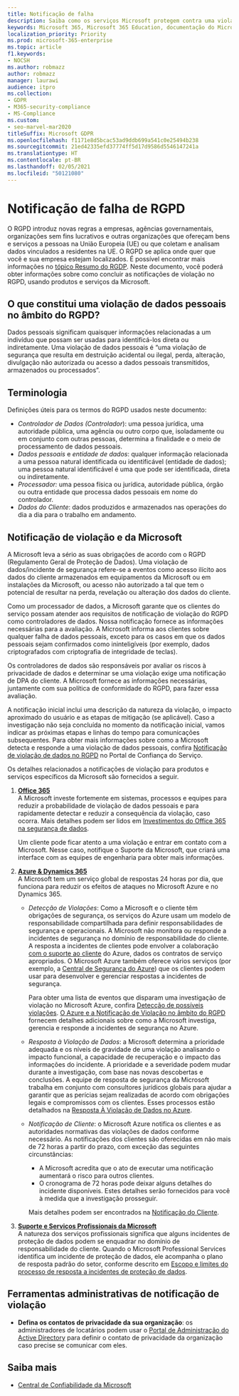 ```yaml
---
title: Notificação de falha
description: Saiba como os serviços Microsoft protegem contra uma violação de dados pessoais e como a Microsoft responderá e notificará você se ocorrer uma falha.
keywords: Microsoft 365, Microsoft 365 Education, documentação do Microsoft 365, RGPD
localization_priority: Priority
ms.prod: microsoft-365-enterprise
ms.topic: article
f1.keywords:
- NOCSH
ms.author: robmazz
author: robmazz
manager: laurawi
audience: itpro
ms.collection:
- GDPR
- M365-security-compliance
- MS-Compliance
ms.custom:
- seo-marvel-mar2020
titleSuffix: Microsoft GDPR
ms.openlocfilehash: f1171e8d5bcac53ad9ddb699a541c0e25494b238
ms.sourcegitcommit: 21ed42335efd37774ff5d17d9586d5546147241a
ms.translationtype: HT
ms.contentlocale: pt-BR
ms.lasthandoff: 02/05/2021
ms.locfileid: "50121080"
---
```

# <a name="gdpr-breach-notification"></a>Notificação de falha de RGPD

O RGPD introduz novas regras a empresas, agências governamentais, organizações sem fins lucrativos e outras organizações que ofereçam bens e serviços a pessoas na União Europeia (UE) ou que coletam e analisam dados vinculados a residentes na UE. O RGPD se aplica onde quer que você e sua empresa estejam localizados. É possível encontrar mais informações no [tópico Resumo do RGDP](gdpr.md). Neste documento, você poderá obter informações sobre como concluir as notificações de violação no RGPD, usando produtos e serviços da Microsoft.

## <a name="what-constitute-a-breach-of-personal-data-under-the-gdpr"></a>O que constitui uma violação de dados pessoais no âmbito do RGPD?

Dados pessoais significam quaisquer informações relacionadas a um indivíduo que possam ser usadas para identificá-los direta ou indiretamente. Uma violação de dados pessoais é “uma violação de segurança que resulta em destruição acidental ou ilegal, perda, alteração, divulgação não autorizada ou acesso a dados pessoais transmitidos, armazenados ou processados”.

## <a name="terminology"></a>Terminologia

Definições úteis para os termos do RGPD usados neste documento:

- *Controlador de Dados (Controlador*): uma pessoa jurídica, uma autoridade pública, uma agência ou outro corpo que, isoladamente ou em conjunto com outras pessoas, determina a finalidade e o meio de processamento de dados pessoais.  
- *Dados pessoais* e *entidade de dados*: qualquer informação relacionada a uma pessoa natural identificada ou identificável (entidade de dados); uma pessoa natural identificável é uma que pode ser identificada, direta ou indiretamente.  
- *Processador:* uma pessoa física ou jurídica, autoridade pública, órgão ou outra entidade que processa dados pessoais em nome do controlador.  
- *Dados do Cliente*: dados produzidos e armazenados nas operações do dia a dia para o trabalho em andamento.

## <a name="microsoft-and-breach-notification"></a>Notificação de violação e da Microsoft

A Microsoft leva a sério as suas obrigações de acordo com o RGPD (Regulamento Geral de Proteção de Dados). Uma violação de dados/incidente de segurança refere-se a eventos como acesso ilícito aos dados do cliente armazenados em equipamentos da Microsoft ou em instalações da Microsoft, ou acesso não autorizado a tal que tem o potencial de resultar na perda, revelação ou alteração dos dados do cliente.

Como um processador de dados, a Microsoft garante que os clientes do serviço possam atender aos requisitos de notificação de violação do RGPD como controladores de dados. Nossa notificação fornece as informações necessárias para a avaliação. A Microsoft informa aos clientes sobre qualquer falha de dados pessoais, exceto para os casos em que os dados pessoais sejam confirmados como ininteligíveis (por exemplo, dados criptografados com criptografia de integridade de teclas).

Os controladores de dados são responsáveis por avaliar os riscos à privacidade de dados e determinar se uma violação exige uma notificação de DPA do cliente. A Microsoft fornece as informações necessárias, juntamente com sua política de conformidade do RGPD, para fazer essa avaliação.

A notificação inicial inclui uma descrição da natureza da violação, o impacto aproximado do usuário e as etapas de mitigação (se aplicável). Caso a investigação não seja concluída no momento da notificação inicial, vamos indicar as próximas etapas e linhas do tempo para comunicações subsequentes. Para obter mais informações sobre como a Microsoft detecta e responde a uma violação de dados pessoais, confira [Notificação de violação de dados no RGPD](https://servicetrust.microsoft.com/ViewPage/GDPRBreach) no Portal de Confiança do Serviço.

Os detalhes relacionados a notificações de violação para produtos e serviços específicos da Microsoft são fornecidos a seguir.
  
1. **[Office 365](gdpr-breach-Office365.md)**  
    A Microsoft investe fortemente em sistemas, processos e equipes para reduzir a probabilidade de violação de dados pessoais e para rapidamente detectar e reduzir a consequência da violação, caso ocorra. Mais detalhes podem ser lidos em [Investimentos do Office 365 na segurança de dados](/microsoft-365/compliance/gdpr-breach-office365#office-365-investments-in-data-security).

    Um cliente pode ficar atento a uma violação e entrar em contato com a Microsoft. Nesse caso, notifique o Suporte da Microsoft, que criará uma interface com as equipes de engenharia para obter mais informações.

2. **[Azure & Dynamics 365](gdpr-breach-azure-dynamics.md)**  
    A Microsoft tem um serviço global de respostas 24 horas por dia, que funciona para reduzir os efeitos de ataques no Microsoft Azure e no Dynamics 365.

    - *Detecção de Violações*: Como a Microsoft e o cliente têm obrigações de segurança, os serviços do Azure usam um modelo de responsabilidade compartilhada para definir responsabilidades de segurança e operacionais. A Microsoft não monitora ou responde a incidentes de segurança no domínio de responsabilidade do cliente. A resposta a incidentes de clientes pode envolver a colaboração [com o suporte ao cliente](https://azure.microsoft.com/support/options/) do Azure, dados os contratos de serviço apropriados. O Microsoft Azure também oferece vários serviços (por exemplo, a [Central de Segurança do Azure](https://azure.microsoft.com/services/security-center/)) que os clientes podem usar para desenvolver e gerenciar respostas a incidentes de segurança.

        Para obter uma lista de eventos que disparam uma investigação de violação no Microsoft Azure, confira [Detecção de possíveis violações](/microsoft-365/compliance/gdpr-breach-azure-dynamics#detection-of-potential-breaches). [O Azure e a Notificação de Violação no âmbito do RGPD](gdpr-breach-azure-dynamics.md) fornecem detalhes adicionais sobre como a Microsoft investiga, gerencia e responde a incidentes de segurança no Azure.

    - *Resposta à Violação de Dados*: a Microsoft determina a prioridade adequada e os níveis de gravidade de uma violação analisando o impacto funcional, a capacidade de recuperação e o impacto das informações do incidente. A prioridade e a severidade podem mudar durante a investigação, com base nas novas descobertas e conclusões.
    A equipe de resposta de segurança da Microsoft trabalha em conjunto com consultores jurídicos globais para ajudar a garantir que as perícias sejam realizadas de acordo com obrigações legais e compromissos com os clientes. Esses processos estão detalhados na [Resposta À Violação de Dados no Azure](/microsoft-365/compliance/gdpr-breach-azure-dynamics#azures-data-breach-response).

    - *Notificação de Cliente*: o Microsoft Azure notifica os clientes e as autoridades normativas das violações de dados conforme necessário. As notificações dos clientes são oferecidas em não mais de 72 horas a partir do prazo, com exceção das seguintes circunstâncias:

        - A Microsoft acredita que o ato de executar uma notificação aumentará o risco para outros clientes.
        - O cronograma de 72 horas pode deixar alguns detalhes do incidente disponíveis. Estes detalhes serão fornecidos para você à medida que a investigação prosseguir.

        Mais detalhes podem ser encontrados na [Notificação do Cliente](/microsoft-365/compliance/gdpr-breach-azure-dynamics#customer-notification).

3. **[Suporte e Serviços Profissionais da Microsoft](gdpr-breach-Microsoft-Support-Professional-Services.md)**  
    A natureza dos serviços profissionais significa que alguns incidentes de proteção de dados podem se enquadrar no domínio de responsabilidade do cliente. Quando o Microsoft Professional Services identifica um incidente de proteção de dados, ele acompanha o plano de resposta padrão do setor, conforme descrito em [Escopo e limites do processo de resposta a incidentes de proteção de dados](/microsoft-365/compliance/gdpr-breach-microsoft-support-professional-services#scope--limits-of-data-protection-incident-response-process).

## <a name="breach-notification-admin-tools"></a>Ferramentas administrativas de notificação de violação

- **Defina os contatos de privacidade da sua organização**: os administradores de locatários podem usar o [Portal de Administração do Active Directory](https://go.microsoft.com/fwlink/p/?linkid=2052736) para definir o contato de privacidade da organização caso precise se comunicar com eles.

## <a name="learn-more"></a>Saiba mais

- [Central de Confiabilidade da Microsoft](https://www.microsoft.com/trust-center/privacy/gdpr-overview)
